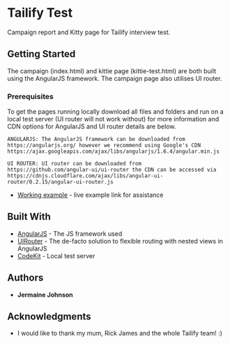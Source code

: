 # Tailify Test

Campaign report and Kitty page for Tailify interview test.

## Getting Started

The campaign (index.html) and kittie page (kittie-test.html) are both built using the AngularJS framework. The campaign page also utilises UI router.

### Prerequisites

To get the pages running locally download all files and folders and run on a local test server (UI router will not work without) for more information and CDN options for AngularJS and UI router details are below.


```
ANGULARJS: The AngularJS framework can be downloaded from https://angularjs.org/ however we recommend using Google's CDN https://ajax.googleapis.com/ajax/libs/angularjs/1.6.4/angular.min.js
```

```
UI ROUTER: UI router can be downloaded from https://github.com/angular-ui/ui-router the CDN can be accessed via https://cdnjs.cloudflare.com/ajax/libs/angular-ui-router/0.2.15/angular-ui-router.js
```

* [Working example](http://jermainejohnson.co.uk/TAILIFY-TEST/#!/total) - live example link for assistance


## Built With

* [AngularJS](https://angularjs.org/) - The JS framework used
* [UIRouter](https://github.com/angular-ui/ui-router) - The de-facto solution to flexible routing with nested views in AngularJS
* [CodeKit](https://codekitapp.com/) - Local test server
 

## Authors

* **Jermaine Johnson** 


## Acknowledgments

* I would like to thank my mum, Rick James and the whole Tailify team! :)
